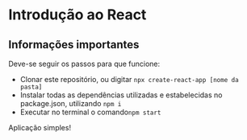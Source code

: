 # Introdução ao React

## Informações importantes

Deve-se seguir os passos para que funcione:

- Clonar este repositório, ou digitar ```npx create-react-app [nome da pasta]```
- Instalar todas as dependências utilizadas e estabelecidas no package.json, utilizando ```npm i```
- Executar no terminal o comando```npm start```

Aplicação simples!
